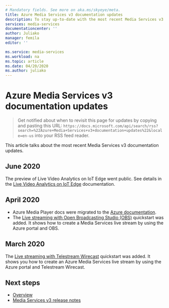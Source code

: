 ```yaml
---
# Mandatory fields. See more on aka.ms/skyeye/meta.
title: Azure Media Services v3 documentation updates
description: To stay up-to-date with the most recent Media Services v3 documentation updates.
services: media-services
documentationcenter: ''
author: Juliako
manager: femila
editor: ''

ms.service: media-services
ms.workload: na
ms.topic: article
ms.date: 04/20/2020
ms.author: juliako
---
```


# Azure Media Services v3 documentation updates

>Get notified about when to revisit this page for updates by copying and pasting this URL: `https://docs.microsoft.com/api/search/rss?search=%22Azure+Media+Services+v3+documentation+updates%22&locale=en-us` into your RSS feed reader.

This article talks about the most recent Media Services v3 documentation updates.

## June 2020

The preview of Live Video Analytics on IoT Edge went public. See details in the [Live Video Analytics on IoT Edge](https://docs.microsoft.com/azure/media-services/live-video-analytics-edge/) documentation.

## April 2020

* Azure Media Player docs were migrated to the [Azure documentation](../azure-media-player/azure-media-player-overview.md).
* The [Live streaming with Open Broadcasting Studio (OBS)](live-events-obs-quickstart.md) quickstart was added. It shows how to create a Media Services live stream by using the Azure portal and OBS.

## March 2020

The [Live streaming with Telestream Wirecast](live-events-wirecast-quickstart.md) quickstart was added. It shows you how to create an Azure Media Services live stream by using the Azure portal and Telestream Wirecast.

## Next steps

- [Overview](media-services-overview.md)
- [Media Services v3 release notes](release-notes.md)
